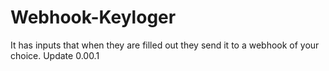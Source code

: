 # Webhook-Keyloger
It has inputs that when they are filled out they send it to a webhook of your choice.
Update 0.00.1
